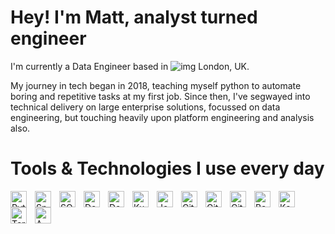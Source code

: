 # Hey! I'm Matt, analyst turned engineer

I'm currently a Data Engineer based in ![img](https://raw.githubusercontent.com/stevenrskelton/flag-icon/master/png/16/country-4x3/gb.png) London, UK. 

My journey in tech began in 2018, teaching myself python to automate boring and repetitive tasks at my first job. 
Since then, I've segwayed into technical delivery on large enterprise solutions, focussed on data engineering, but touching heavily upon platform engineering and analysis also.

# Tools & Technologies I use every day
<p float="left">
  <img align="left" alt="Python" width="26px" src="https://cdn.jsdelivr.net/gh/devicons/devicon/icons/python/python-original-wordmark.svg" style="padding-right:10px;" />
  <img align="left" alt="Spark" width="26px" src="https://spark.apache.org/images/spark-logo-trademark.png" style="padding-right:10px;" />
  <img align="left" alt="SQL" width="26px" src="https://cdn-icons-png.flaticon.com/512/2772/2772149.png" style="padding-right:10px;" />
  <img align="left" alt="Docker" width="26px" src="https://cdn.jsdelivr.net/gh/devicons/devicon/icons/docker/docker-original.svg" style="padding-right:10px;" />
  <img align="left" alt="Docker compose" width="26px" src="https://raw.githubusercontent.com/docker/compose/v2/logo.png" style="padding-right:10px;" />
  <img align="left" alt="Kubernetes" width="26px" src="https://cdn.jsdelivr.net/gh/devicons/devicon/icons/kubernetes/kubernetes-plain.svg" style="padding-right:10px;" />
  <img align="left" alt="Jenkins" width="26px" src="https://cdn.jsdelivr.net/gh/devicons/devicon/icons/jenkins/jenkins-original.svg" style="padding-right:10px;" />
  <img align="left" alt="Git" width="26px" src="https://cdn.jsdelivr.net/gh/devicons/devicon/icons/git/git-original.svg" style="padding-right:10px;" />
  <img align="left" alt="GitHub" width="26px" src="https://user-images.githubusercontent.com/3369400/139447912-e0f43f33-6d9f-45f8-be46-2df5bbc91289.png" style="padding-right:10px;" />
  <img align="left" alt="GitHub Actions" width="26px" src="https://avatars.githubusercontent.com/u/44036562?s=280&v=4" style="padding-right:10px;" />
  <img align="left" alt="Bash" width="26px" src="https://cdn-icons-png.flaticon.com/512/37/37759.png" style="padding-right:10px;" />
  <img align="left" alt="Kafka" width="26px" src="https://cdn.icon-icons.com/icons2/2699/PNG/512/apache_kafka_vertical_logo_icon_169585.png" style="padding-right:10px;" />
  <img align="left" alt="Terraform" width="26px" src="https://cdn.jsdelivr.net/gh/devicons/devicon/icons/terraform/terraform-original-wordmark.svg" style="padding-right:10px;" />
  <img align="left" alt="AWS" width="26px" src="https://cdn2.iconfinder.com/data/icons/amazon-aws-stencils/100/Non-Service_Specific_copy__AWS_Cloud-512.png" style="padding-right:10px;" />
</p>
